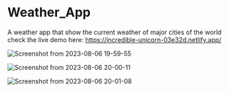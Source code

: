 # Weather_App
A weather app that show the current weather of major cities of the world
check the live demo here: https://incredible-unicorn-03e32d.netlify.app/

![Screenshot from 2023-08-06 19-59-55](https://github.com/mkamran093/Weather_App/assets/95133644/d63443b4-3be5-4cc6-95e1-7b68a553afa8)



![Screenshot from 2023-08-06 20-00-11](https://github.com/mkamran093/Weather_App/assets/95133644/00619bf8-a760-4c7f-98fe-a2f995df8ea8)



![Screenshot from 2023-08-06 20-01-08](https://github.com/mkamran093/Weather_App/assets/95133644/5a0f3f31-23cd-48d4-906b-7c1a2df8b056)
